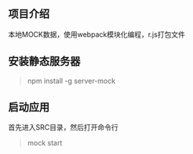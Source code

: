 ## 项目介绍

本地MOCK数据，使用webpack模块化编程，r.js打包文件

## 安装静态服务器

>npm install -g server-mock

## 启动应用

首先进入SRC目录，然后打开命令行

> mock start

 
